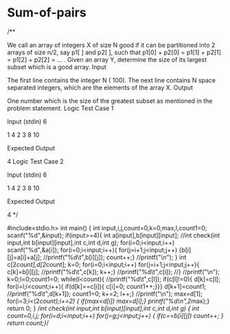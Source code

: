 # Sum-of-pairs

/**

We call an array of integers X of size N good if it can be partitioned into 2 arrays of size n/2, say p1[ ] and p2[ ], such that p1[0] + p2[0] = p1[1] + p2[1] = p1[2] + p2[2] = ... . Given an array Y, determine the size of its largest subset which is a good array.
Input

The first line contains the integer N ( 100). The next line contains N space separated integers, which are the elements of the array X.
Output

One number which is the size of the greatest subset as mentioned in the problem statement.
Logic Test Case 1

Input (stdin)
6

1 4 2 3 8 10

Expected Output

4
Logic Test Case 2

Input (stdin)
6

1 4 2 3 8 10

Expected Output

4
*/




#include<stdio.h>
int main()
{
int input,i,j,count=0,k=0,max,l,count1=0;
scanf("%d",&input);
if(input>=4){
int a[input],b[input][input];
//int check(int input,int b[input][input],int c,int d,int g);
for(i=0;i<input;i++)
scanf("%d",&a[i]);
for(i=0;i<input;i++){
for(j=i+1;j<input;j++)
{b[i][j]=a[i]+a[j];
//printf("%d\t",b[i][j]);
count++;}
//printf("\n");
}
int c[2*count],d[2*count];
k=0;
for(i=0;i<input;i++)
for(j=i+1;j<input;j++){
c[k]=b[i][j];
//printf("%d\t",c[k]);
k++;}
//printf("%d\t",c[i]);
//}
//printf("\n");
k=0;l=0;count1=0;
while(l<count){
//printf("%d\t",c[l]);
if(c[l]!=0){
d[k]=c[l];
for(i=l;i<count;i++){
if(d[k]==c[i]){
c[i]=0;
count1++;}}}
d[k+1]=count1;
//printf("%d\t",d[k+1]);
count1=0;
k+=2;
l++;}
//printf("\n");
max=d[1];
for(i=3;i<(2*count);i+=2)
{
if(max<d[i])
max=d[i];}
printf("%d\n",2*max);}
return 0;
}
/*int check(int input,int b[input][input],int c,int d,int g)
{
int count=0,i,j;
for(i=d;i<input;i++)
for(j=g;j<input;j++)
{
if(c==b[i][j])
count++;
}
return count;}*/
